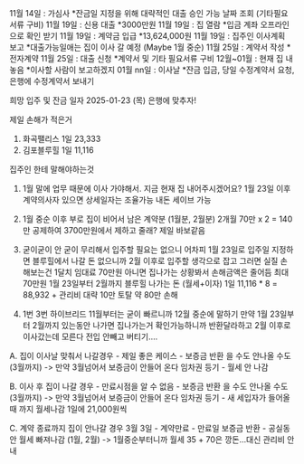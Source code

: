 

11월 14일 : 가심사 *잔금일 지정을 위해 대략적인 대출 승인 가능 날짜 조회 (기타필요서류 구비)
11월 19일 : 신용 대출 *3000만원
11월 19일 : 집 열람 *입금 계좌 오프라인으로 확인 받기
11월 19일 : 계약금 입급 *13,624,000원
11월 19일 : 집주인 이사계획 보고 *대출가능일애는 집이 이사 갈 예정 (Maybe 1월 중순)
11월 25일 : 계약서 작성 *전자계약
11월 25일 : 대출 신청 *계약서 및 기타 필요서류 구비
12월~01월 : 현재 집 내놓음 *이사할 사람이 보고하겠지 
01월 nn일 : 이사날 *잔금 입금, 당일 수정계약서 요청, 은행에 수정계약서 보내기

희망 입주 및 잔금 일자 2025-01-23 (목) 은행에 맞추자!


제일 손해가 적은거
1. 화곡팰리스 1일 23,333
2. 김포블루힐 1일 11,116


집주인 한테 말해야하는것
1. 1월 말에 업무 때문에 이사 가야해서. 지금 현재 집 내어주시겠어요?
	1월 23일 이후 계약의사자 있으면 상세일자는 조율가능 내돈 세이브 가능
	
2. 1월 중순 이후 부로 집이 비어서 남은 계약분 (1월분, 2월분) 2개월 70만 x 2 = 140만 공제하여
	3700만원에서 제하고 줄래? 제일 바보같음

3. 굳이굳이 안
   굳이 무리해서 입주할 필요는 없으니 어차피 1월 23일로 입주일 지정하면 블루힐에서 나갈 돈 없으니까
   2월 이후로 입주할 생각으로 잡고 그러면 실질 손해보는건 1달치 임대료 70만원 아니면 집나가는 상황봐서 손해금액은 줄어듬 최대 70만원
   1월 23일부터 2월까지 블루힐 나가는 돈 (월세+이자) 1일 11,116 * 8 = 88,932 + 관리비 대략 10만 토탈 약 80만 손해

4. 1번 3번 하이브리드
   11월부터는 굳이 빠르니까 12월 중순에 말하기
   만약 1월 23일부터 2월까지 있는동안 나가면 집나가는거 확인가능하니까 반환달라하고
   2월 이후로 이사갔는데 모른다 전입 안빼고 버티기.... 
	

A. 집이 이사날 맞춰서 나갈경우
	- 제일 좋은 케이스
	- 보증금 반환 을 수도 안나올 수도 (3월까지) -> 만약 3월넘어서 보증금이 안들어 온다 임차권 등기
	- 월세 안 나감

B. 이사 후 집이 나갈 경우
	- 만료시점을 알 수 없음
	- 보증금 반환 을 수도 안나올 수도 (3월까지) -> 만약 3월넘어서 보증금이 안들어 온다 임차권 등기
	- 새 세입자가 들어올 때 까지 월세나감 1일에 21,000원씩

C. 계약 종료까지 집이 안나갈 경우 3월 3일
	- 계약만료
	- 만료일 보증금 반환
	- 공실동안 월세 빠져나감 (1월, 2월) -> 1월중순부터니까 월세 35 + 70은 깡돈...대신 관리비 안내

